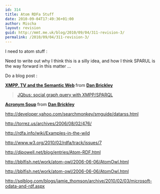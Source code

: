 ```yaml
---
id: 314
title: Atom RDFa Stuff
date: 2010-09-04T17:49:36+01:00
author: Mischa
layout: revision
guid: http://mmt.me.uk/blog/2010/09/04/311-revision-3/
permalink: /2010/09/04/311-revision-3/
---
```

I need to atom stuff : 

Need to write out why I think this is a silly idea, and how I think SPARUL is the way forward in this matter &#8230;

Do a blog post :



<div style="margin-bottom:5px">
  <strong> <a href="https://www.slideshare.net/danbri/wai-talk-xmpp" title="XMPP, TV and the Semantic Web" target="_blank">XMPP, TV and the Semantic Web</a> </strong> from <strong><a href="https://www.slideshare.net/danbri" target="_blank">Dan Brickley</a></strong>
</div>

<blockquote class="wp-embedded-content" data-secret="PX69IuPsoR">
  <p>
    <a href="https://danbri.org/words/2008/02/11/278">JQbus: social graph query with XMPP/SPARQL</a>
  </p>
</blockquote>





<div style="margin-bottom:5px">
  <strong> <a href="https://www.slideshare.net/danbri/acronym-soup" title="Acronym Soup" target="_blank">Acronym Soup</a> </strong> from <strong><a href="https://www.slideshare.net/danbri" target="_blank">Dan Brickley</a></strong>
</div>

http://developer.yahoo.com/searchmonkey/smguide/datarss.html

http://torrez.us/archives/2006/08/02/476/

http://rdfa.info/wiki/Examples-in-the-wild

http://www.w3.org/2010/02/rdfa/track/issues/7

http://djpowell.net/blog/entries/Atom-RDF.html

http://bblfish.net/work/atom-owl/2006-06-06/AtomOwl.html

http://bblfish.net/work/atom-owl/2006-06-06/AtomOwl.html

http://sqlblog.com/blogs/jamie_thomson/archive/2010/02/03/microsoft-odata-and-rdf.aspx